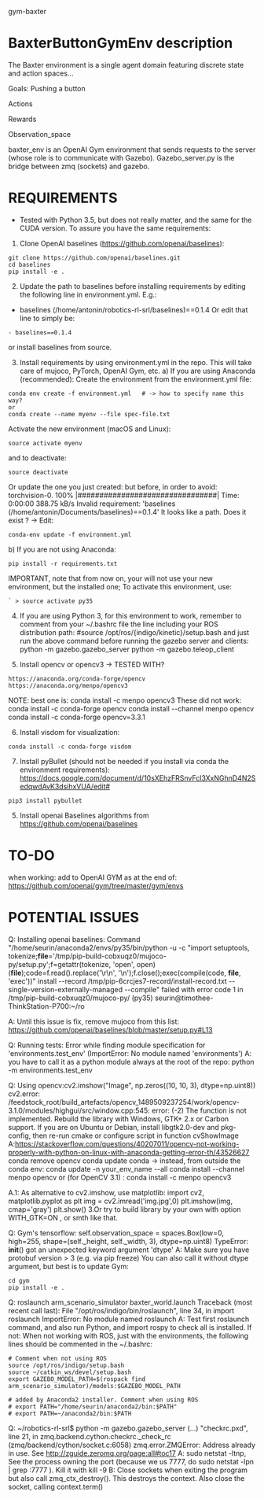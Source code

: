 gym-baxter

# BaxterButtonGymEnv description


The Baxter environment is a single agent domain featuring discrete state and action spaces...

Goals: Pushing a button

Actions

Rewards

Observation_space

baxter_env is an OpenAI Gym environment that sends requests to the server
(whose role is to communicate with Gazebo).
Gazebo_server.py is the bridge between zmq (sockets) and gazebo.


# REQUIREMENTS
* Tested with Python 3.5, but does not really matter, and the same for the CUDA version. To
assure you have the same requirements:

1) Clone OpenAI baselines (https://github.com/openai/baselines):
```
git clone https://github.com/openai/baselines.git
cd baselines
pip install -e .
```

2) Update the path to baselines before installing requirements by editing the following line in environment.yml. E.g.:
  - baselines (/home/antonin/robotics-rl-srl/baselines)==0.1.4
Or edit that line to simply be:
```
- baselines==0.1.4
```
or install baselines from source.


3) Install requirements by using environment.yml in the repo. This will take care of mujoco, PyTorch, OpenAI Gym, etc.
a) If you are using Anaconda (recommended):
Create the environment from the environment.yml file:   
```
conda env create -f environment.yml   # -> how to specify name this way?
or
conda create --name myenv --file spec-file.txt
```
Activate the new environment (macOS and Linux):
```
source activate myenv
```
and to deactivate:
```
source deactivate
```

Or update the one you just created:
but before, in order to avoid:
torchvision-0. 100% |################################| Time: 0:00:00 388.75 kB/s
Invalid requirement: 'baselines (/home/antonin/Documents/baselines)==0.1.4'
It looks like a path. Does it exist ?
-> Edit:

```
conda-env update -f environment.yml
```

b) If you are not using Anaconda:
```
pip install -r requirements.txt
```
IMPORTANT, note that from now on, your will not use your new environment, but the installed one; To activate this environment, use:
```
` > source activate py35
```

4) If you are using Python 3, for this environment to work, remember to comment from your ~/.bashrc file the line including your ROS distribution path:
#source /opt/ros/{indigo/kinetic}/setup.bash
and just run the above command before running the gazebo server and clients:
python -m gazebo.gazebo_server
python -m gazebo.teleop_client

5) Install opencv or opencv3 -> TESTED WITH?
```
https://anaconda.org/conda-forge/opencv  
https://anaconda.org/menpo/opencv3
```
NOTE: best one is:
conda install -c menpo opencv3
These did not work:
conda install -c conda-forge opencv
conda install --channel menpo opencv
conda install -c conda-forge opencv=3.3.1


6) Install visdom for visualization:
```
conda install -c conda-forge visdom
```

7) Install pyBullet (should not be needed if you install via conda the environment requirements):  https://docs.google.com/document/d/10sXEhzFRSnvFcl3XxNGhnD4N2SedqwdAvK3dsihxVUA/edit#
```
pip3 install pybullet
```

5) Install openai Baselines algorithms from https://github.com/openai/baselines

# TO-DO
when working: add to OpenAI GYM as at the end of:
https://github.com/openai/gym/tree/master/gym/envs




# POTENTIAL ISSUES

Q: Installing openai baselines:
Command "/home/seurin/anaconda2/envs/py35/bin/python -u -c "import setuptools, tokenize;__file__='/tmp/pip-build-cobxuqz0/mujoco-py/setup.py';f=getattr(tokenize, 'open', open)(__file__);code=f.read().replace('\r\n', '\n');f.close();exec(compile(code, __file__, 'exec'))" install --record /tmp/pip-6crcjes7-record/install-record.txt --single-version-externally-managed --compile" failed with error code 1 in /tmp/pip-build-cobxuqz0/mujoco-py/
(py35) seurin@timothee-ThinkStation-P700:~/ro

A: Until this issue is fix, remove mujoco from this list:
https://github.com/openai/baselines/blob/master/setup.py#L13

Q: Running tests:  Error while finding module specification for 'environments.test_env' (ImportError: No module named 'environments')
A: you have to call it as a python module always at the root of the repo:
python -m environments.test_env


Q: Using opencv:cv2.imshow("Image", np.zeros((10, 10, 3), dtype=np.uint8))
cv2.error: /feedstock_root/build_artefacts/opencv_1489509237254/work/opencv-3.1.0/modules/highgui/src/window.cpp:545: error: (-2) The function is not implemented. Rebuild the library with Windows, GTK+ 2.x or Carbon support. If you are on Ubuntu or Debian, install libgtk2.0-dev and pkg-config, then re-run cmake or configure script in function cvShowImage
A:https://stackoverflow.com/questions/40207011/opencv-not-working-properly-with-python-on-linux-with-anaconda-getting-error-th/43526627
conda remove opencv
conda update conda  -> instead, from outside the conda env: conda update -n your_env_name --all
conda install --channel menpo opencv
or (for OpenCV 3.1) :
conda install -c menpo opencv3

A.1: As alternative to cv2.imshow, use matplotlib:
import cv2, matplotlib.pyplot as plt
img = cv2.imread('img.jpg',0)
plt.imshow(img, cmap='gray')
plt.show()
3.Or try to build library by your own with option WITH_GTK=ON , or smth like that.

Q: Gym's tensorflow:
self.observation_space = spaces.Box(low=0, high=255, shape=(self._height, self._width, 3), dtype=np.uint8)
TypeError: __init__() got an unexpected keyword argument 'dtype'
A: Make sure you have protobuf version > 3 (e.g. via  pip freeze)
You can also call it without dtype argument, but best is to update Gym:
```
cd gym
pip install -e .
```


Q: roslaunch arm_scenario_simulator baxter_world.launch
Traceback (most recent call last):
  File "/opt/ros/indigo/bin/roslaunch", line 34, in <module>
    import roslaunch
ImportError: No module named roslaunch
A: Test first roslaunch command, and also run Python, and import rospy to check all is installed. If not: When not working with ROS, just with the environments, the following lines should be commented in the ~/.bashrc:
```
# Comment when not using ROS
source /opt/ros/indigo/setup.bash
source ~/catkin_ws/devel/setup.bash
export GAZEBO_MODEL_PATH=$(rospack find arm_scenario_simulator)/models:$GAZEBO_MODEL_PATH

# added by Anaconda2 installer. Comment when using ROS
# export PATH="/home/seurin/anaconda2/bin:$PATH"
# export PATH=~/anaconda2/bin:$PATH
```

Q: ~/robotics-rl-srl$ python -m gazebo.gazebo_server
(...) "checkrc.pxd", line 21, in zmq.backend.cython.checkrc._check_rc (zmq/backend/cython/socket.c:6058)
zmq.error.ZMQError: Address already in use. See http://zguide.zeromq.org/page:all#toc17
A: sudo netstat -ltnp, See the process owning the port (because we us 7777, do sudo netstat -lpn | grep :7777 ). Kill it with kill -9 <pid>
B: Close sockets when exiting the program but also call zmq_ctx_destroy(). This destroys the context. Also close the socket, calling context.term()
